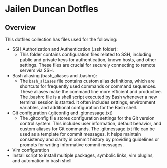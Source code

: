 # Jailen Duncan Dotfles

## Overview
This dotfiles collection has files used for the following:
- SSH Authorization and Authentication (.ssh folder):
  - This folder contains configuration files related to SSH, including public and private keys for authentication, known hosts, and other settings. These files are crucial for securely connecting to remote servers via SSH.
- Bash aliasing (bash_aliases and .bashrc):
    - The `bash_aliases` file contains custom alias definitions, which are shortcuts for frequently used commands or command sequences. These aliases make the command line more efficient and productive. The .bashrc file is a shell script executed by Bash whenever a new terminal session is started. It often includes settings, environment variables, and additional configuration for the Bash shell.
- Git configuration (.gitconfig and .gitmessage.txt)
  - The .gitconfig file stores configuration settings for the Git version control system. This includes user information, default behavior, and custom aliases for Git commands.
The .gitmessage.txt file can be used as a template for commit messages. It helps maintain consistency and clarity in commit history by providing guidelines or prompts for writing informative commit messages.
- Vim configuration
- Install script to install multiple packages, symbolic links, vim plugins, and automation in bash shell
